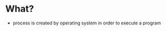 <!-- TITLE: Processes -->
<!-- SUBTITLE: A quick summary of Processes -->

# What?
* process is created by operating system in order to execute a program